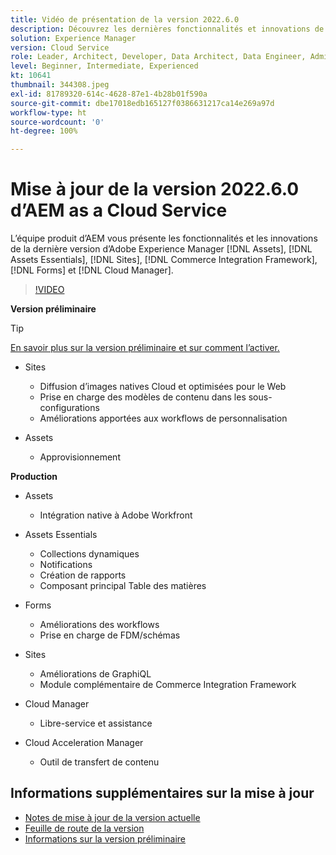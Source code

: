 ```yaml
---
title: Vidéo de présentation de la version 2022.6.0
description: Découvrez les dernières fonctionnalités et innovations de la version 2022-6-0 d’Adobe Experience Manager  [!DNL Assets Essentials], [!DNL Sites], [!DNL Screens], [!DNL Forms]  et  [!DNL Cloud Foundation].
solution: Experience Manager
version: Cloud Service
role: Leader, Architect, Developer, Data Architect, Data Engineer, Admin, User
level: Beginner, Intermediate, Experienced
kt: 10641
thumbnail: 344308.jpeg
exl-id: 81789320-614c-4628-87e1-4b28b01f590a
source-git-commit: dbe17018edb165127f0386631217ca14e269a97d
workflow-type: ht
source-wordcount: '0'
ht-degree: 100%

---
```


# Mise à jour de la version 2022.6.0 d’AEM as a Cloud Service

L’équipe produit d’AEM vous présente les fonctionnalités et les innovations de la dernière version d’Adobe Experience Manager [!DNL Assets], [!DNL Assets Essentials], [!DNL Sites], [!DNL Commerce Integration Framework], [!DNL Forms] et [!DNL Cloud Manager].

>[!VIDEO](https://video.tv.adobe.com/v/344308/?quality=12&learn=on)

**Version préliminaire**

>[!TIP]
>
>[En savoir plus sur la version préliminaire et sur comment l’activer.](https://experienceleague.adobe.com/docs/experience-manager-cloud-service/content/release-notes/prerelease.html?lang=fr)

* Sites
   * Diffusion d’images natives Cloud et optimisées pour le Web
   * Prise en charge des modèles de contenu dans les sous-configurations
   * Améliorations apportées aux workflows de personnalisation

* Assets
   * Approvisionnement

**Production**

* Assets
   * Intégration native à Adobe Workfront

* Assets Essentials
   * Collections dynamiques
   * Notifications
   * Création de rapports
   * Composant principal Table des matières

* Forms
   * Améliorations des workflows
   * Prise en charge de FDM/schémas

* Sites
   * Améliorations de GraphiQL
   * Module complémentaire de Commerce Integration Framework

* Cloud Manager
   * Libre-service et assistance

* Cloud Acceleration Manager
   * Outil de transfert de contenu

<!--- Have questions about the release?  Discuss the release in [Experience League Communities](https://adobe.ly/3NDPR8Y). --->

## Informations supplémentaires sur la mise à jour

* [Notes de mise à jour de la version actuelle](https://experienceleague.adobe.com/docs/experience-manager-cloud-service/content/release-notes/home.html?lang=fr)
* [Feuille de route de la version](https://experienceleague.adobe.com/docs/experience-manager-release-information/aem-release-updates/update-releases-roadmap.html?lang=fr)
* [Informations sur la version préliminaire](https://experienceleague.adobe.com/docs/experience-manager-cloud-service/content/release-notes/prerelease.html?lang=fr)
